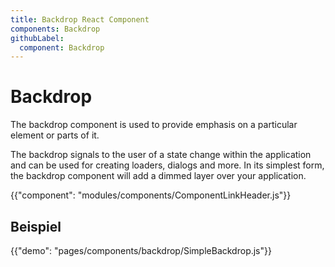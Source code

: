 ```yaml
---
title: Backdrop React Component
components: Backdrop
githubLabel:
  component: Backdrop
---
```


# Backdrop

<p class="description">The backdrop component is used to provide emphasis on a particular element or parts of it.</p>

The backdrop signals to the user of a state change within the application and can be used for creating loaders, dialogs and more. In its simplest form, the backdrop component will add a dimmed layer over your application.

{{"component": "modules/components/ComponentLinkHeader.js"}}

## Beispiel

{{"demo": "pages/components/backdrop/SimpleBackdrop.js"}}

